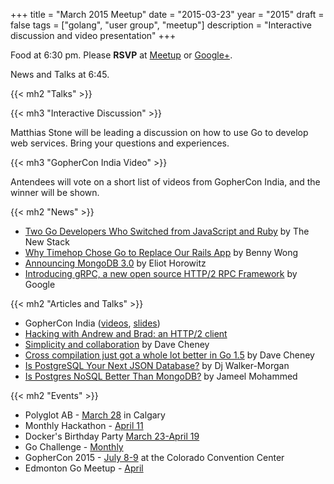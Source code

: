 +++
title = "March 2015 Meetup"
date = "2015-03-23"
year = "2015"
draft = false
tags = ["golang", "user group", "meetup"]
description = "Interactive discussion and video presentation"
+++

Food at 6:30 pm. Please **RSVP** at [Meetup](https://www.meetup.com/startupedmonton/events/219741165/) or [Google+](https://plus.google.com/events/cp9eeagpf6qivf9220iuaooj9i0?authkey=CLKTrbG2xrngpgE).

News and Talks at 6:45.

{{< mh2 "Talks" >}}

{{< mh3 "Interactive Discussion" >}}

Matthias Stone will be leading a discussion on how to use Go to develop web services. Bring your questions and experiences.

{{< mh3 "GopherCon India Video" >}}

Antendees will vote on a short list of videos from GopherCon India, and the winner will be shown.

{{< mh2 "News" >}}

- [Two Go Developers Who Switched from JavaScript and Ruby](http://thenewstack.io/two-go-developers-switched-javascript-ruby/) by The New Stack
- [Why Timehop Chose Go to Replace Our Rails App](https://medium.com/building-timehop/why-timehop-chose-go-to-replace-our-rails-app-2855ea1912d) by Benny Wong
- [Announcing MongoDB 3.0](https://www.mongodb.com/blog/post/announcing-mongodb-30) by Eliot Horowitz
- [Introducing gRPC, a new open source HTTP/2 RPC Framework](http://googledevelopers.blogspot.ca/2015/02/introducing-grpc-new-open-source-http2.html) by Google

{{< mh2 "Articles and Talks" >}}

- GopherCon India ([videos](https://www.youtube.com/channel/UCa-OZB5VIMcdzgrXRM2U0Ww), [slides](https://github.com/gopherconindia/talks))
- [Hacking with Andrew and Brad: an HTTP/2 client](https://www.youtube.com/watch?v=yG-UaBJXZ80)
- [Simplicity and collaboration](https://dave.cheney.net/2015/03/08/simplicity-and-collaboration) by Dave Cheney
- [Cross compilation just got a whole lot better in Go 1.5](https://dave.cheney.net/2015/03/03/cross-compilation-just-got-a-whole-lot-better-in-go-1-5) by Dave Cheney
- [Is PostgreSQL Your Next JSON Database?](https://blog.compose.io/is-postgresql-your-next-json-database/) by Dj Walker-Morgan
- [Is Postgres NoSQL Better Than MongoDB?](http://www.aptuz.com/blog/is-postgres-nosql-database-better-than-mongodb/) by Jameel Mohammed

{{< mh2 "Events" >}}

- Polyglot AB - [March 28](http://ab.polyglotconf.com/) in Calgary
- Monthly Hackathon - [April 11](https://www.meetup.com/startupedmonton/events/220888016/)
- Docker's Birthday Party [March 23-April 19](http://docker.party/)
- Go Challenge - [Monthly](http://golang-challenge.com/)
- GopherCon 2015 - [July 8-9](https://www.gophercon.com/) at the Colorado Convention Center
- Edmonton Go Meetup - [April](/meetup/2015-04/)
